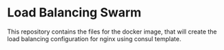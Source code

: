 Load Balancing Swarm
===

This repository contains the files for the docker image, that will create the load balancing configuration for nginx using consul template.